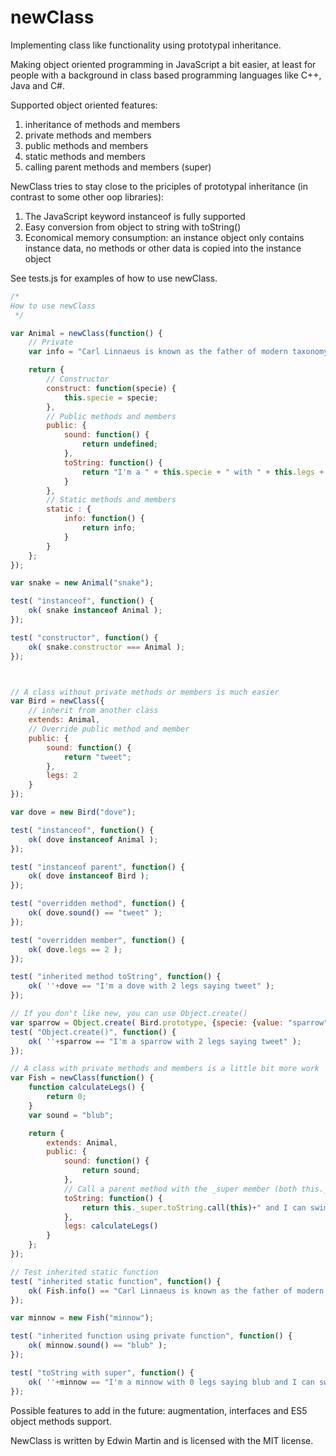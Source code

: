 # newClass

Implementing class like functionality using prototypal inheritance.

Making object oriented programming in JavaScript a bit easier, at least for people with a background in class based
programming languages like C++, Java and C#.

Supported object oriented features:

1. inheritance of methods and members
2. private methods and members
3. public methods and members
4. static methods and members
5. calling parent methods and members (super)

NewClass tries to stay close to the priciples of prototypal inheritance (in contrast to some other oop libraries):

1. The JavaScript keyword instanceof is fully supported
2. Easy conversion from object to string with toString()
3. Economical memory consumption: an instance object only contains instance data, no methods or other data is copied
	into the instance object

See tests.js for examples of how to use newClass.

```javascript
/*
How to use newClass
 */

var Animal = newClass(function() {
	// Private
	var info = "Carl Linnaeus is known as the father of modern taxonomy.";

	return {
		// Constructor
		construct: function(specie) {
			this.specie = specie;
		},
		// Public methods and members
		public: {
			sound: function() {
				return undefined;
			},
			toString: function() {
				return "I'm a " + this.specie + " with " + this.legs + " legs saying " + this.sound();
			}
		},
		// Static methods and members
		static : {
			info: function() {
				return info;
			}
		}
	};
});

var snake = new Animal("snake");

test( "instanceof", function() {
	ok( snake instanceof Animal );
});

test( "constructor", function() {
	ok( snake.constructor === Animal );
});



// A class without private methods or members is much easier
var Bird = newClass({
	// inherit from another class
	extends: Animal,
	// Override public method and member
	public: {
		sound: function() {
			return "tweet";
		},
		legs: 2
	}
});

var dove = new Bird("dove");

test( "instanceof", function() {
	ok( dove instanceof Animal );
});

test( "instanceof parent", function() {
	ok( dove instanceof Bird );
});

test( "overridden method", function() {
	ok( dove.sound() == "tweet" );
});

test( "overridden member", function() {
	ok( dove.legs == 2 );
});

test( "inherited method toString", function() {
	ok( ''+dove == "I'm a dove with 2 legs saying tweet" );
});

// If you don't like new, you can use Object.create()
var sparrow = Object.create( Bird.prototype, {specie: {value: "sparrow"}} );
test( "Object.create()", function() {
	ok( ''+sparrow == "I'm a sparrow with 2 legs saying tweet" );
});

// A class with private methods and members is a little bit more work
var Fish = newClass(function() {
	function calculateLegs() {
		return 0;
	}
	var sound = "blub";

	return {
		extends: Animal,
		public: {
			sound: function() {
				return sound;
			},
			// Call a parent method with the _super member (both this._super and Fish._super are possible)
			toString: function() {
				return this._super.toString.call(this)+" and I can swim";
			},
			legs: calculateLegs()
		}
	};
});

// Test inherited static function
test( "inherited static function", function() {
	ok( Fish.info() == "Carl Linnaeus is known as the father of modern taxonomy.");
});

var minnow = new Fish("minnow");

test( "inherited function using private function", function() {
	ok( minnow.sound() == "blub" );
});

test( "toString with super", function() {
	ok( ''+minnow == "I'm a minnow with 0 legs saying blub and I can swim" );
});
```

Possible features to add in the future: augmentation, interfaces and ES5 object methods support.

NewClass is written by Edwin Martin and is licensed with the MIT license.